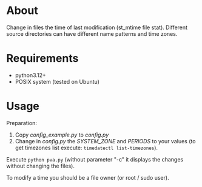 # About

Change in files the time of last modification (st_mtime file stat).
Different source directories can have different name patterns and time zones.

# Requirements

- python3.12+
- POSIX system (tested on Ubuntu)

# Usage

Preparation:

1. Copy *config_example.py* to *config.py*
2. Change in *config.py* the *SYSTEM_ZONE* and *PERIODS* to your values (to get timezones list execute: `timedatectl list-timezones`).

Execute `python pva.py` (without parameter "-c" it displays the changes without changing the files).

To modify a time you should be a file owner (or root / sudo user).
